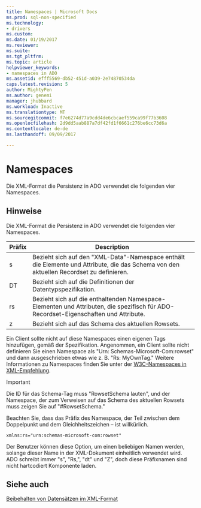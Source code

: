 ```yaml
---
title: Namespaces | Microsoft Docs
ms.prod: sql-non-specified
ms.technology:
- drivers
ms.custom: 
ms.date: 01/19/2017
ms.reviewer: 
ms.suite: 
ms.tgt_pltfrm: 
ms.topic: article
helpviewer_keywords:
- namespaces in ADO
ms.assetid: efff5569-db52-451d-a039-2e74870534da
caps.latest.revision: 5
author: MightyPen
ms.author: genemi
manager: jhubbard
ms.workload: Inactive
ms.translationtype: MT
ms.sourcegitcommit: f7e6274d77a9cdd4de6cbcaef559ca99f77b3608
ms.openlocfilehash: 2d9dd5aab887a7df42fd1f6661c276be6cc73d6a
ms.contentlocale: de-de
ms.lasthandoff: 09/09/2017

---
```

# <a name="namespaces"></a>Namespaces
Die XML-Format die Persistenz in ADO verwendet die folgenden vier Namespaces.  
  
## <a name="remarks"></a>Hinweise  
 Die XML-Format die Persistenz in ADO verwendet die folgenden vier Namespaces.  
  
|Präfix|Description|  
|------------|-----------------|  
|s|Bezieht sich auf den "XML-Data"-Namespace enthält die Elemente und Attribute, die das Schema von den aktuellen Recordset zu definieren.|  
|DT|Bezieht sich auf die Definitionen der Datentypspezifikation.|  
|rs|Bezieht sich auf die enthaltenden Namespace-Elementen und Attributen, die spezifisch für ADO-Recordset-Eigenschaften und Attribute.|  
|z|Bezieht sich auf das Schema des aktuellen Rowsets.|  
  
 Ein Client sollte nicht auf diese Namespaces einen eigenen Tags hinzufügen, gemäß der Spezifikation. Angenommen, ein Client sollte nicht definieren Sie einen Namespace als "Urn: Schemas-Microsoft-Com:rowset" und dann ausgeschrieben etwas wie z. B. "Rs: MyOwnTag." Weitere Informationen zu Namespaces finden Sie unter der [W3C-Namespaces in XML-Empfehlung](http://www.w3.org/TR/REC-xml-names/).  
  
> [!IMPORTANT]
>  Die ID für das Schema-Tag muss "RowsetSchema lauten", und der Namespace, der zum Verweisen auf das Schema des aktuellen Rowsets muss zeigen Sie auf "#RowsetSchema."  
  
 Beachten Sie, dass das Präfix des Namespace, der Teil zwischen dem Doppelpunkt und dem Gleichheitszeichen – ist willkürlich.  
  
```  
xmlns:rs="urn:schemas-microsoft-com:rowset"  
```  
  
 Der Benutzer können diese Option, um einen beliebigen Namen werden, solange dieser Name in der XML-Dokument einheitlich verwendet wird. ADO schreibt immer "s", "Rs,", "dt" und "Z", doch diese Präfixnamen sind nicht hartcodiert Komponente laden.  
  
## <a name="see-also"></a>Siehe auch  
 [Beibehalten von Datensätzen im XML-Format](../../../ado/guide/data/persisting-records-in-xml-format.md)

